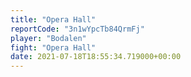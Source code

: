 ```yaml
---
title: "Opera Hall"
reportCode: "3n1wYpcTb84QrmFj"
player: "Bodalen"
fight: "Opera Hall"
date: 2021-07-18T18:55:34.719000+00:00
---
```

